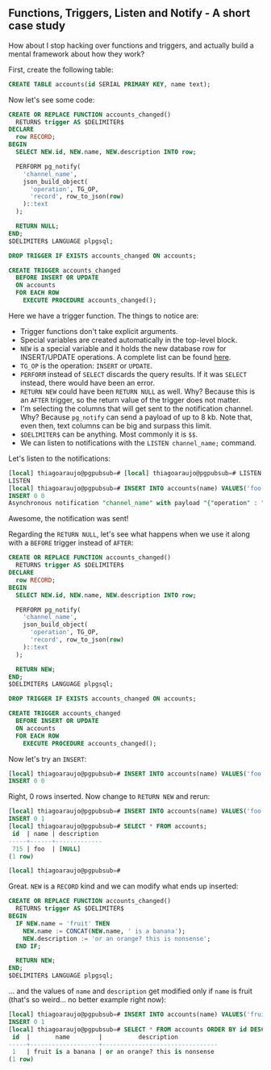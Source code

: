 ## Functions, Triggers, Listen and Notify - A short case study

How about I stop hacking over functions and triggers, and actually
build a mental framework about how they work?

First, create the following table:

```sql
CREATE TABLE accounts(id SERIAL PRIMARY KEY, name text);
```

Now let's see some code:

```sql
CREATE OR REPLACE FUNCTION accounts_changed()
  RETURNS trigger AS $DELIMITER$
DECLARE
  row RECORD;
BEGIN
  SELECT NEW.id, NEW.name, NEW.description INTO row;

  PERFORM pg_notify(
    'channel_name',
    json_build_object(
      'operation', TG_OP,
      'record', row_to_json(row)
    )::text
  );

  RETURN NULL;
END;
$DELIMITER$ LANGUAGE plpgsql;

DROP TRIGGER IF EXISTS accounts_changed ON accounts;

CREATE TRIGGER accounts_changed
  BEFORE INSERT OR UPDATE
  ON accounts
  FOR EACH ROW
    EXECUTE PROCEDURE accounts_changed();
```

Here we have a trigger function. The things to notice are:

- Trigger functions don't take explicit arguments.
- Special variables are created automatically in the top-level block.
- `NEW` is a special variable and it holds the new database row for
  INSERT/UPDATE operations. A complete list can be found
  [here](https://www.postgresql.org/docs/9.2/plpgsql-trigger.html).
- `TG_OP` is the operation: `INSERT` or `UPDATE`.
- `PERFORM` instead of `SELECT` discards the query results. If it was
  `SELECT` instead, there would have been an error.
- `RETURN NEW` could have been `RETURN NULL` as well. Why? Because this
is an `AFTER` trigger, so the return value of the trigger does not
matter.
- I'm selecting the columns that will get sent to the notification
channel. Why? Because `pg_notify` can send a payload of up to 8 kb.
Note that, even then, text columns can be big and surpass this limit.
- `$DELIMITER$` can be anything. Most commonly it is `$$`.
- We can listen to notifications with the `LISTEN channel_name;`
command.

Let's listen to the notifications:

```sql
[local] thiagoaraujo@pgpubsub=# [local] thiagoaraujo@pgpubsub=# LISTEN channel_name;
LISTEN
[local] thiagoaraujo@pgpubsub=# INSERT INTO accounts(name) VALUES('foo');
INSERT 0 0
Asynchronous notification "channel_name" with payload "{"operation" : "INSERT", "record" : {"id":722,"name":"foo","description":null}}" received from server process with PID 12169.
```

Awesome, the notification was sent!

Regarding the `RETURN NULL`, let's see what happens when we use it
along with a `BEFORE` trigger instead of `AFTER`:

```sql
CREATE OR REPLACE FUNCTION accounts_changed()
  RETURNS trigger AS $DELIMITER$
DECLARE
  row RECORD;
BEGIN
  SELECT NEW.id, NEW.name, NEW.description INTO row;

  PERFORM pg_notify(
    'channel_name',
    json_build_object(
      'operation', TG_OP,
      'record', row_to_json(row)
    )::text
  );

  RETURN NEW;
END;
$DELIMITER$ LANGUAGE plpgsql;

DROP TRIGGER IF EXISTS accounts_changed ON accounts;

CREATE TRIGGER accounts_changed
  BEFORE INSERT OR UPDATE
  ON accounts
  FOR EACH ROW
    EXECUTE PROCEDURE accounts_changed();
```

Now let's try an `INSERT`:

```sql
[local] thiagoaraujo@pgpubsub=# INSERT INTO accounts(name) VALUES('foo');
INSERT 0 0
```

Right, 0 rows inserted. Now change to `RETURN NEW` and rerun:

```sql
[local] thiagoaraujo@pgpubsub=# INSERT INTO accounts(name) VALUES('foo');
INSERT 0 1
[local] thiagoaraujo@pgpubsub=# SELECT * FROM accounts;
 id  | name | description
-----+------+-------------
 715 | foo  | [NULL]
(1 row)

[local] thiagoaraujo@pgpubsub=#
```

Great. `NEW` is a `RECORD` kind and we can modify what ends up inserted:

```sql
CREATE OR REPLACE FUNCTION accounts_changed()
  RETURNS trigger AS $DELIMITER$
BEGIN
  IF NEW.name = 'fruit' THEN
    NEW.name := CONCAT(NEW.name, ' is a banana');
    NEW.description := 'or an orange? this is nonsense';
  END IF;

  RETURN NEW;
END;
$DELIMITER$ LANGUAGE plpgsql;
```

... and the values of `name` and `description` get modified only if
`name` is fruit (that's so weird... no better example right now):

```sql
[local] thiagoaraujo@pgpubsub=# INSERT INTO accounts(name) VALUES('fruit');
INSERT 0 1
[local] thiagoaraujo@pgpubsub=# SELECT * FROM accounts ORDER BY id DESC LIMIT 1;
 id  |       name        |          description
-----+-------------------+--------------------------------
 1   | fruit is a banana | or an orange? this is nonsense
(1 row)
```
